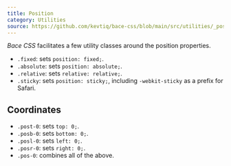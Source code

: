 ```yaml
---
title: Position
category: Utilities
source: https://github.com/kevtiq/bace-css/blob/main/src/utilities/_position.scss
---
```


_Bace CSS_ facilitates a few utility classes around the position properties.

- `.fixed`: sets `position: fixed;`.
- `.absolute`: sets `position: absolute;`.
- `.relative`: sets `relative: relative;`.
- `.sticky`: sets `position: sticky;`, including `-webkit-sticky` as a prefix for Safari.

## Coordinates

- `.post-0`: sets `top: 0;`.
- `.posb-0`: sets `bottom: 0;`.
- `.posl-0`: sets `left: 0;`.
- `.posr-0`: sets `right: 0;`.
- `.pos-0`: combines all of the above.
